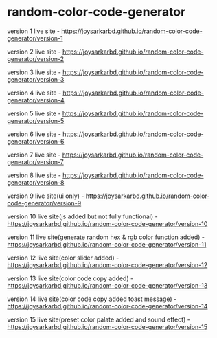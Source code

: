 # random-color-code-generator

version 1 live site - https://joysarkarbd.github.io/random-color-code-generator/version-1

version 2 live site - https://joysarkarbd.github.io/random-color-code-generator/version-2

version 3 live site - https://joysarkarbd.github.io/random-color-code-generator/version-3

version 4 live site - https://joysarkarbd.github.io/random-color-code-generator/version-4

version 5 live site - https://joysarkarbd.github.io/random-color-code-generator/version-5

version 6 live site - https://joysarkarbd.github.io/random-color-code-generator/version-6

version 7 live site - https://joysarkarbd.github.io/random-color-code-generator/version-7

version 8 live site - https://joysarkarbd.github.io/random-color-code-generator/version-8

version 9 live site(ui only) - https://joysarkarbd.github.io/random-color-code-generator/version-9

version 10 live site(js added but not fully functional) - https://joysarkarbd.github.io/random-color-code-generator/version-10

version 11 live site(generate random hex & rgb color function added) - https://joysarkarbd.github.io/random-color-code-generator/version-11

version 12 live site(color slider added) - https://joysarkarbd.github.io/random-color-code-generator/version-12

version 13 live site(color code copy added) - https://joysarkarbd.github.io/random-color-code-generator/version-13

version 14 live site(color code copy added toast message) - https://joysarkarbd.github.io/random-color-code-generator/version-14

version 15 live site(preset color palate added and sound effect) - https://joysarkarbd.github.io/random-color-code-generator/version-15
